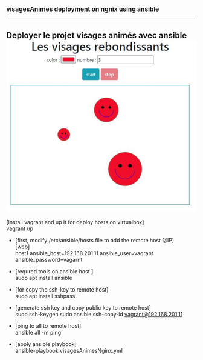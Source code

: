 ### visagesAnimes deployment on ngnix using ansible
------------
Deployer le projet visages animés avec ansible
![project](https://github.com/bakidjan/PL2_AI/blob/master/visagesAnimesjs/visagesAnimes.JPG)
------------
[install vagrant and up it for deploy hosts on virtualbox]<br>
vagrant up

- [first, modify /etc/ansible/hosts file to add the remote host @IP]<br>
[web]<br>
host1 ansible_host=192.168.201.11 ansible_user=vagrant ansible_password=vagarnt

- [requred tools on ansible host ]<br>
sudo apt install ansible 
- [for copy the ssh-key to remote host]<br>
sudo apt install sshpass
- [generate ssh key and copy public key to remote host]<br>
sudo ssh-keygen
sudo ansible ssh-copy-id vagrant@192.168.201.11 <br>
- [ping to all to remote host]<br>
ansible all -m ping

- [apply ansible playbook]<br>
ansible-playbook visagesAnimesNginx.yml
